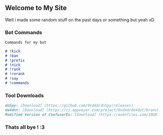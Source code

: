## Welcome to My Site 

Well i made some random stuff on the past days or something but yeah xD

### Bot Commands 
```markdown
Commands for my bot

# !kick
# !ban
# !prefix 
# !nick
# !rank
# !rerank
# !say
# !commands
```
### Tool Downloads
```markdown
dnSpy: [Download] (https://github.com/0xd4d/dnSpy/releases)
de4dot: [Download] (https://ci.appveyor.com/project/0xd4d/de4dot/branch/master/artifacts)
Modified Version of ConfuserEx: [Download] (https://anonfiles.com/I0U8Tas2n4/EternalFuscator_rar)
```

### Thats all bye ! :3
